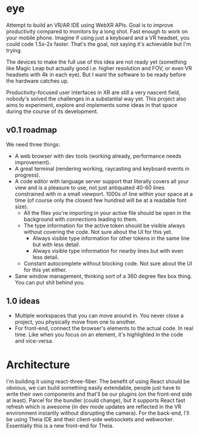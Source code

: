# eye
Attempt to build an VR/AR IDE using WebXR APIs. Goal is to improve productivity compared to monitors by a long shot. Fast enough to work on your mobile phone. Imagine if using just a keyboard and a VR headset, you could code 1.5x-2x faster. That's the goal, not saying it's achievable but I'm trying.

The devices to make the full use of this idea are not ready yet (something like Magic Leap but actually good i.e. higher resolution and FOV, or even VR headsets with 4k in each eye). But I want the software to be ready before the hardware catches up.

Productivity-focused user interfaces in XR are still a very nascent field, nobody's solved the challenges in a substantial way yet. This project also aims to experiment, explore and implements some ideas in that space during the course of its development.

## v0.1 roadmap
We need three things:
- A web browser with dev tools (working already, performance needs improvement).
- A great terminal (rendering working, raycasting and keyboard events in progress).
- A code editor with language server support that literally covers all your view and is a pleasure to use, not just antiquated 40-60 lines constrained with in a small viewport. 1000s of line within your space at a time (of course only the closest few hundred will be at a readable font size).
  - All the files you're importing in your active file should be open in the background with connections leading to them.
  - The type information for the active token should be visible always without covering the code. Not sure about the UI for this yet.
    - Always visible type information for other tokens in the same line but with less detail.
    - Always visible type information for nearby lines but with even less detail.
  - Constant autocomplete without blocking code. Not sure about the UI for this yet either.
- Sane window management, thinking sort of a 360 degree flex box thing. You can put shit behind you.
  
## 1.0 ideas
- Multiple workspaces that you can move around in. You never close a project, you physically move from one to another.
- For front-end, connect the browser's elements to the actual code. In real time. Like when you focus on an element, it's highlighted in the code and vice-versa.

# Architecture
I'm building it using react-three-fiber. The benefit of using React should be obvious, we can build something easily extendable, people just have to write their own components and that'll be our plugins (on the front-end side at least).
Parcel for the bundler (could change), but it supports React fast refresh which is awesome (in dev mode updates are reflected in the VR environment instantly without disrupting the camera).
For the back-end, I'll be using Theia IDE and their client-side websockets and webworker. Essentially this is a new front-end for Theia.
